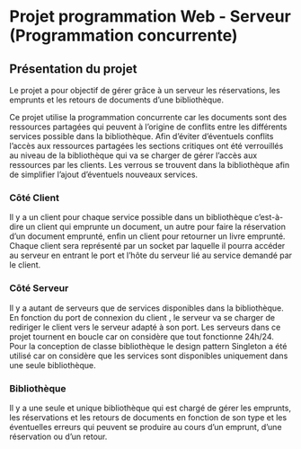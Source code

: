 # Projet programmation Web - Serveur (Programmation concurrente)

## Présentation du projet

Le projet a pour objectif de gérer grâce à un serveur les réservations, les emprunts et les retours de documents d’une bibliothèque.


Ce projet utilise la programmation concurrente car les documents sont des ressources partagées qui peuvent à l’origine de conflits entre les différents services possible dans la bibliothèque. Afin d’éviter d’éventuels conflits l’accès aux ressources partagées les sections critiques ont été verrouillés au niveau de la bibliothèque qui va se charger de gérer l’accès aux ressources par les clients. Les verrous se trouvent dans la bibliothèque afin de simplifier l’ajout d’éventuels nouveaux services. 

### Côté Client
Il y a un client pour chaque service possible dans un bibliothèque c’est-à-dire un client qui emprunte un document, un autre pour faire la réservation d’un document emprunté, enfin un client pour retourner un livre emprunté. Chaque client sera représenté par un socket par laquelle il pourra accéder au serveur en entrant le port et l’hôte du serveur lié au service demandé par le client.

### Côté Serveur
Il y a autant de serveurs que de services disponibles dans la bibliothèque. En fonction du port de connexion du client , le serveur va se charger de rediriger le client vers le serveur adapté à son port. Les serveurs dans ce projet tournent en boucle car on considère que tout fonctionne 24h/24. Pour la conception de classe bibliothèque le design pattern Singleton a été utilisé car on considère que les services sont disponibles uniquement dans une seule bibliothèque.

### Bibliothèque
Il y a une seule et unique bibliothèque qui est chargé de gérer les emprunts, les réservations et les retours de documents en fonction de son type et les éventuelles erreurs qui peuvent se produire au cours d’un emprunt, d’une réservation ou d’un retour. 